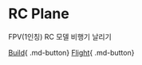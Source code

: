 <!-- ---
title: RC Plane
# layout: default
# nav_order: 1
--- -->

# RC Plane
FPV(1인칭) RC 모델 비행기 날리기

[Build](./build/001_build_aircraft.md){ .md-button}
[Flight](./flight/2025-01-04.md){ .md-button}